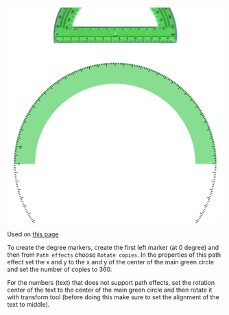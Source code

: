 ![The vector graphic](2-vectorized.svg)

Used on [this page](https://en.wiktionary.org/wiki/protractor)

To create the degree markers, create the first left marker (at 0 degree)
and then from `Path effects` choose `Rotate copies`. In the properties of
this path effect set the x and y to the x and y of the center of the main
green circle and set the number of copies to 360. 

For the numbers (text) that does not support path effects, set the rotation
center of the text to the center of the main green circle and then rotate it
with transform tool (before doing this make sure to set the alignment of the text to middle).
